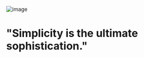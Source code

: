 
![image](https://user-images.githubusercontent.com/105439855/214145585-7478768c-b383-460b-958a-0a33ee9eaef0.png)

# "Simplicity is the ultimate sophistication."
